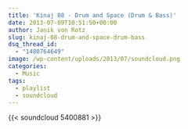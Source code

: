 ```yaml
---
title: 'Kinaj 08 - Drum and Space (Drum & Bass)'
date: 2013-07-09T10:51:50+00:00
author: Janik von Rotz
slug: kinaj-08-drum-and-space-drum-bass
dsq_thread_id:
  - "1480764649"
image: /wp-content/uploads/2013/07/soundcloud.png
categories:
  - Music
tags:
  - playlist
  - soundcloud
---
```

{{< soundcloud 5400881 >}}